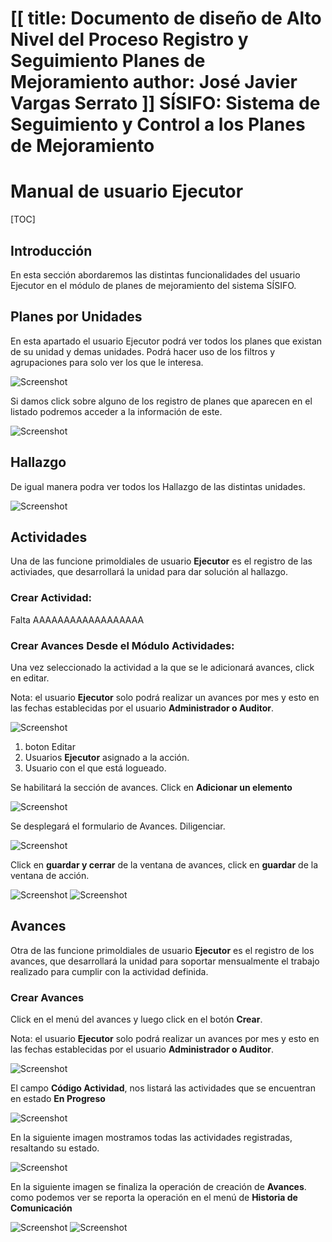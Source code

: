 [[
title: Documento de diseño de Alto Nivel del Proceso Registro y Seguimiento Planes de Mejoramiento
author: José Javier Vargas Serrato
]]
SÍSIFO: Sistema de Seguimiento y Control a los Planes de Mejoramiento
===================================================================

Manual de usuario Ejecutor
============================

[TOC]

Introducción
--------------------------------
En esta sección abordaremos las distintas funcionalidades del usuario Ejecutor en el módulo de planes de mejoramiento del sistema SÍSIFO.

## Planes por Unidades
En esta apartado el usuario Ejecutor podrá ver todos los planes que existan de su unidad y demas unidades. Podrá hacer uso de los filtros y agrupaciones para solo ver los que le interesa.

![Screenshot](../img/Selection_013_actual.png)

Si damos click sobre alguno de los registro de planes que aparecen en el listado podremos acceder a la información de este.

![Screenshot](../img/Selection_014_actual.png)

## Hallazgo
De igual manera podra ver todos los Hallazgo de las distintas unidades.

![Screenshot](../img/Selection_015_actual.png)

## Actividades
Una de las funcione primoldiales de usuario **Ejecutor** es el registro de las activiades, que desarrollará la unidad para dar solución al hallazgo.

### Crear Actividad:
Falta AAAAAAAAAAAAAAAAAA

### Crear Avances Desde el Módulo Actividades:

Una vez seleccionado la actividad a la que se le adicionará avances, click en editar.

Nota: el usuario **Ejecutor** solo podrá realizar un avances por mes y esto en las fechas establecidas por el usuario **Administrador o Auditor**.

![Screenshot](../img/Selection_016_actual.png)

1. boton Editar
2. Usuarios **Ejecutor** asignado a la acción.
3. Usuario con el que está logueado.

Se habilitará la sección de avances. Click en **Adicionar un elemento**

![Screenshot](../img/Selection_017_actual.png)

Se desplegará el formulario de Avances. Diligenciar.

![Screenshot](../img/Selection_018_actual.png)

Click en **guardar y cerrar** de la ventana de avances, click en **guardar** de la ventana de acción.

![Screenshot](../img/Selection_019_actual.png)
![Screenshot](../img/Selection_019_actual1.png)

## Avances
Otra de las funcione primoldiales de usuario **Ejecutor** es el registro de los avances, que desarrollará la unidad para soportar mensualmente el trabajo realizado para cumplir con la actividad definida.


### Crear Avances
Click en el menú del avances y luego click en el botón **Crear**.

Nota: el usuario **Ejecutor** solo podrá realizar un avances por mes y esto en las fechas establecidas por el usuario **Administrador o Auditor**.

![Screenshot](../img/Selection_020_actual.png)

El campo **Código Actividad**, nos listará las actividades que se encuentran en estado **En Progreso**

![Screenshot](../img/Selection_021_actual.png)

En la siguiente imagen mostramos todas las actividades registradas, resaltando su estado.

![Screenshot](../img/Selection_022_actual.png)

En la siguiente imagen se finaliza la operación de creación de **Avances**. como podemos ver se reporta la operación en el menú de **Historia de Comunicación**

![Screenshot](../img/Selection_039_actual.png)
![Screenshot](../img/Selection_040_actual.png)

